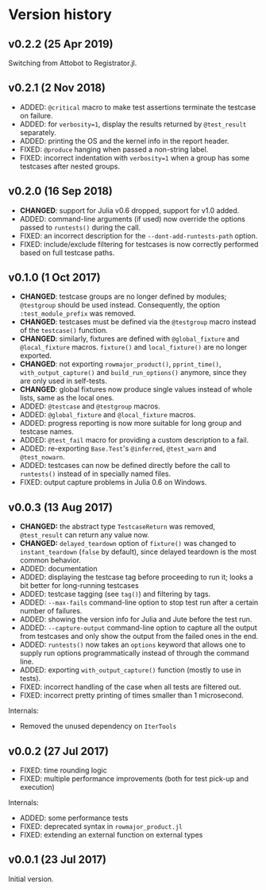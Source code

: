 # Version history


## v0.2.2 (25 Apr 2019)

Switching from Attobot to Registrator.jl.


## v0.2.1 (2 Nov 2018)

* ADDED: `@critical` macro to make test assertions terminate the testcase on failure.
* ADDED: for `verbosity=1`, display the results returned by `@test_result` separately.
* ADDED: printing the OS and the kernel info in the report header.
* FIXED: `@produce` hanging when passed a non-string label.
* FIXED: incorrect indentation with `verbosity=1` when a group has some testcases after nested groups.


## v0.2.0 (16 Sep 2018)

* **CHANGED**: support for Julia v0.6 dropped, support for v1.0 added.
* ADDED: command-line arguments (if used) now override the options passed to `runtests()` during the call.
* FIXED: an incorrect description for the `--dont-add-runtests-path` option.
* FIXED: include/exclude filtering for testcases is now correctly performed based on full testcase paths.


## v0.1.0 (1 Oct 2017)

* **CHANGED**: testcase groups are no longer defined by modules; `@testgroup` should be used instead. Consequently, the option `:test_module_prefix` was removed.
* **CHANGED**: testcases must be defined via the `@testgroup` macro instead of the `testcase()` function.
* **CHANGED**: similarly, fixtures are defined with `@global_fixture` and `@local_fixture` macros. `fixture()` and `local_fixture()` are no longer exported.
* **CHANGED**: not exporting `rowmajor_product()`, `pprint_time()`, `with_output_capture()` and `build_run_options()` anymore, since they are only used in self-tests.
* **CHANGED**: global fixtures now produce single values instead of whole lists, same as the local ones.
* ADDED: `@testcase` and `@testgroup` macros.
* ADDED: `@global_fixture` and `@local_fixture` macros.
* ADDED: progress reporting is now more suitable for long group and testcase names.
* ADDED: `@test_fail` macro for providing a custom description to a fail.
* ADDED: re-exporting `Base.Test`'s `@inferred`, `@test_warn` and `@test_nowarn`.
* ADDED: testcases can now be defined directly before the call to `runtests()` instead of in specially named files.
* FIXED: output capture problems in Julia 0.6 on Windows.


## v0.0.3 (13 Aug 2017)

* **CHANGED:** the abstract type `TestcaseReturn` was removed, `@test_result` can return any value now.
* **CHANGED:** `delayed_teardown` option of `fixture()` was changed to `instant_teardown` (`false` by default), since delayed teardown is the most common behavior.
* ADDED: documentation
* ADDED: displaying the testcase tag before proceeding to run it; looks a bit better for long-running testcases
* ADDED: testcase tagging (see `tag()`) and filtering by tags.
* ADDED: `--max-fails` command-line option to stop test run after a certain number of failures.
* ADDED: showing the version info for Julia and Jute before the test run.
* ADDED: `--capture-output` command-line option to capture all the output from testcases and only show the output from the failed ones in the end.
* ADDED: `runtests()` now takes an `options` keyword that allows one to supply run options programmatically instead of through the command line.
* ADDED: exporting `with_output_capture()` function (mostly to use in tests).
* FIXED: incorrect handling of the case when all tests are filtered out.
* FIXED: incorrect pretty printing of times smaller than 1 microsecond.

Internals:

* Removed the unused dependency on `IterTools`


## v0.0.2 (27 Jul 2017)

* FIXED: time rounding logic
* FIXED: multiple performance improvements (both for test pick-up and execution)

Internals:

* ADDED: some performance tests
* FIXED: deprecated syntax in `rowmajor_product.jl`
* FIXED: extending an external function on external types


## v0.0.1 (23 Jul 2017)

Initial version.
